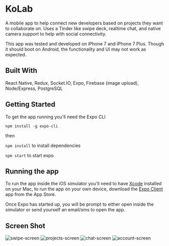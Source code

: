 # KoLab

A mobile app to help connect new developers based on projects they want to collaborate on. Uses a Tinder like swipe deck,
realtime chat, and native camera support to help with social connectivity.

This app was tested and developed on iPhone 7 and iPhone 7 Plus. Though it should boot on Android, the functionality and 
UI may not work as expected.

## Built With

React Native, Redux, Socket.IO, Expo, Firebase (image upload), Node/Express, PostgreSQL

## Getting Started

To get the app running you'll need the Expo CLI

`npm install -g expo-cli`

then

`npm install` to install dependencies

`npm start` to start expo

## Running the app
To run the app inside the iOS simulator you'll need to have [Xcode](https://developer.apple.com/xcode/) installed on your Mac,
to run the app on your own device, download the [Expo Client](https://itunes.apple.com/us/app/expo-client/id982107779?mt=8) app from the App Store.

Once Expo has started up, you will be prompt to either open inside the simulator or send yourself an email/sms to open the app.

## Screen Shot

![swipe-screen](https://i.imgur.com/0FOuzce.png)
![projects-screen](https://i.imgur.com/l90FYvE.png)
![chat-screen](https://i.imgur.com/ce287T3.png)
![account-screen](https://i.imgur.com/UlGc37N.jpg)


